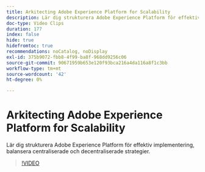 ```yaml
---
title: Arkitecting Adobe Experience Platform for Scalability
description: Lär dig strukturera Adobe Experience Platform för effektiv implementering, balansera centraliserade och decentraliserade strategier.
doc-type: Video Clips
duration: 177
index: false
hide: true
hidefromtoc: true
recommendations: noCatalog, noDisplay
exl-id: 375b9072-fbb8-4f99-ba8f-968dd9256c06
source-git-commit: 90671959b653e120f93bca216a4da116a8f1c3bb
workflow-type: tm+mt
source-wordcount: '42'
ht-degree: 0%

---
```


# Arkitecting Adobe Experience Platform for Scalability

Lär dig strukturera Adobe Experience Platform för effektiv implementering, balansera centraliserade och decentraliserade strategier.

<!-- 62_S601_3442532_176_architecting-adobe-experience-platform-for-scalability -->
>[!VIDEO](https://video.tv.adobe.com/v/3458321/?learn=on&enablevpops=true)
